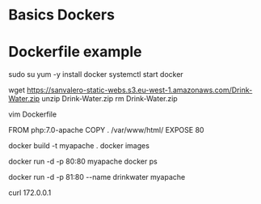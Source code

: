 # Basics Dockers
# Dockerfile example

sudo su
yum -y install docker
systemctl start docker

wget https://sanvalero-static-webs.s3.eu-west-1.amazonaws.com/Drink-Water.zip
unzip Drink-Water.zip
rm Drink-Water.zip

vim Dockerfile

FROM php:7.0-apache
COPY . /var/www/html/
EXPOSE 80

docker build -t myapache .
docker images

docker run -d -p 80:80 myapache
docker ps

docker run -d -p 81:80 --name drinkwater myapache

curl 172.0.0.1
